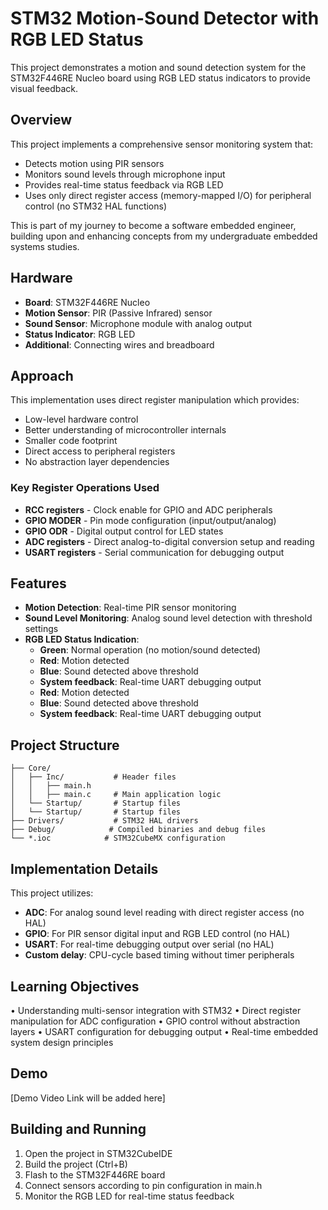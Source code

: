 # STM32 Motion-Sound Detector with RGB LED Status

This project demonstrates a motion and sound detection system for the STM32F446RE Nucleo board using RGB LED status indicators to provide visual feedback.

## Overview

This project implements a comprehensive sensor monitoring system that:
- Detects motion using PIR sensors
- Monitors sound levels through microphone input
- Provides real-time status feedback via RGB LED
- Uses only direct register access (memory-mapped I/O) for peripheral control (no STM32 HAL functions)

This is part of my journey to become a software embedded engineer, building upon and enhancing concepts from my undergraduate embedded systems studies.

## Hardware

* **Board**: STM32F446RE Nucleo
* **Motion Sensor**: PIR (Passive Infrared) sensor
* **Sound Sensor**: Microphone module with analog output
* **Status Indicator**: RGB LED
* **Additional**: Connecting wires and breadboard

## Approach

This implementation uses direct register manipulation which provides:
- Low-level hardware control
- Better understanding of microcontroller internals
- Smaller code footprint
- Direct access to peripheral registers
- No abstraction layer dependencies

### Key Register Operations Used

* **RCC registers** - Clock enable for GPIO and ADC peripherals
* **GPIO MODER** - Pin mode configuration (input/output/analog)
* **GPIO ODR** - Digital output control for LED states
* **ADC registers** - Direct analog-to-digital conversion setup and reading
* **USART registers** - Serial communication for debugging output

## Features

* **Motion Detection**: Real-time PIR sensor monitoring
* **Sound Level Monitoring**: Analog sound level detection with threshold settings
* **RGB LED Status Indication**:
  - **Green**: Normal operation (no motion/sound detected)
  - **Red**: Motion detected
  - **Blue**: Sound detected above threshold
  - **System feedback**: Real-time UART debugging output
  - **Red**: Motion detected
  - **Blue**: Sound detected above threshold
  - **System feedback**: Real-time UART debugging output

## Project Structure

```
├── Core/
│   ├── Inc/           # Header files
│   │   ├── main.h
│   │   ├── main.c     # Main application logic
│   └── Startup/       # Startup files
│   └── Startup/       # Startup files
├── Drivers/           # STM32 HAL drivers
├── Debug/            # Compiled binaries and debug files
└── *.ioc            # STM32CubeMX configuration
```

## Implementation Details

This project utilizes:
- **ADC**: For analog sound level reading with direct register access (no HAL)
- **GPIO**: For PIR sensor digital input and RGB LED control (no HAL)
- **USART**: For real-time debugging output over serial (no HAL)
- **Custom delay**: CPU-cycle based timing without timer peripherals

## Learning Objectives

• Understanding multi-sensor integration with STM32
• Direct register manipulation for ADC configuration
• GPIO control without abstraction layers
• USART configuration for debugging output
• Real-time embedded system design principles

## Demo

[Demo Video Link will be added here]

## Building and Running

1. Open the project in STM32CubeIDE
2. Build the project (Ctrl+B)
3. Flash to the STM32F446RE board
4. Connect sensors according to pin configuration in main.h
5. Monitor the RGB LED for real-time status feedback

